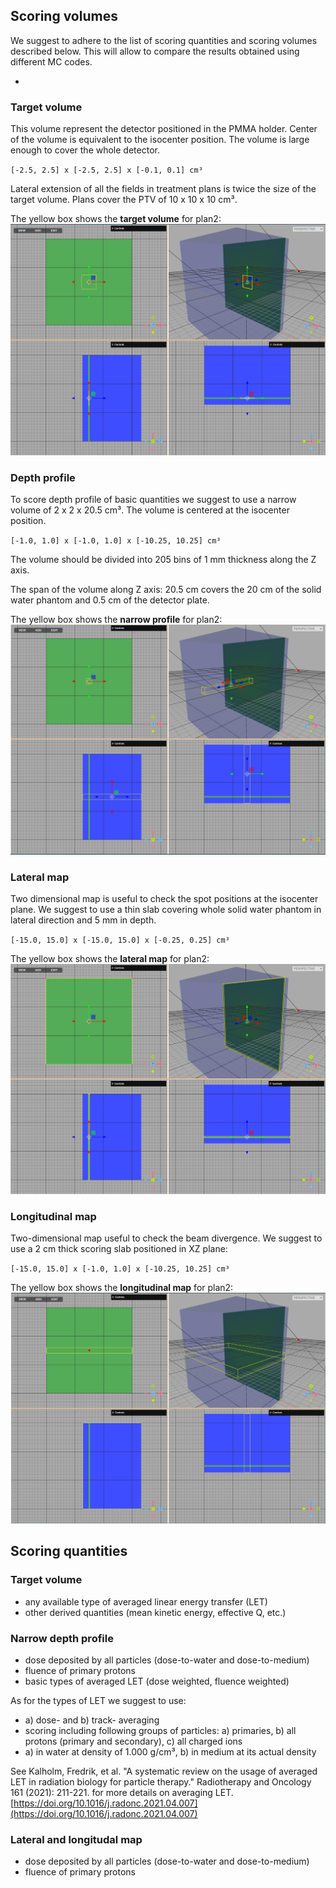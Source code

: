 ## Scoring volumes
We suggest to adhere to the list of scoring quantities and scoring volumes described below. This will allow to compare the results obtained using different MC codes.

-
### Target volume
This volume represent the detector positioned in the PMMA holder. Center of the volume is equivalent to the isocenter position. The volume is large enough to cover the whole detector.

`[-2.5, 2.5] x [-2.5, 2.5] x [-0.1, 0.1] cm³`

Lateral extension of all the fields in treatment plans is twice the size of the target volume. Plans cover the PTV of 10 x 10 x 10 cm³.

The yellow box shows the **target volume** for plan2:
![Target for plan2](plan2-target.png)


### Depth profile
To score depth profile of basic quantities we suggest to use a narrow volume of 2 x 2 x 20.5 cm³. The volume is centered at the isocenter position.

`[-1.0, 1.0] x [-1.0, 1.0] x [-10.25, 10.25] cm³`

The volume should be divided into 205 bins of 1 mm thickness along the Z axis.

The span of the volume along Z axis: 20.5 cm covers the 20 cm of the solid water phantom and 0.5 cm of the detector plate.

The yellow box shows the **narrow profile** for plan2:
![Alt text](plan2-narrow.png)


### Lateral map
Two dimensional map is useful to check the spot positions at the isocenter plane. We suggest to use a thin slab covering whole solid water phantom in lateral direction and 5 mm in depth.

`[-15.0, 15.0] x [-15.0, 15.0] x [-0.25, 0.25] cm³`

The yellow box shows the **lateral map** for plan2:
![Alt text](plan2-lateral.png)


### Longitudinal map
Two-dimensional map useful to check the beam divergence. We suggest to use a 2 cm thick scoring slab positioned in XZ plane:

`[-15.0, 15.0] x [-1.0, 1.0] x [-10.25, 10.25] cm³`

The yellow box shows the **longitudinal map** for plan2:
![Alt text](plan2-longitudal.png)


## Scoring quantities
### Target volume
- any available type of averaged linear energy transfer (LET)
- other derived quantities (mean kinetic energy, effective Q, etc.)


### Narrow depth profile
- dose deposited by all particles (dose-to-water and dose-to-medium)
- fluence of primary protons
- basic types of averaged LET (dose weighted, fluence weighted)

As for the types of LET we suggest to use:
 - a) dose- and b) track- averaging
 - scoring including following groups of particles: a) primaries, b) all protons (primary and secondary), c) all charged ions
 - a) in water at density of 1.000 g/cm³, b) in medium at its actual density

See Kalholm, Fredrik, et al. "A systematic review on the usage of averaged LET in radiation biology for particle therapy." Radiotherapy and Oncology 161 (2021): 211-221. for more details on averaging LET. [https://doi.org/10.1016/j.radonc.2021.04.007](https://doi.org/10.1016/j.radonc.2021.04.007)


### Lateral and longitudal map
- dose deposited by all particles (dose-to-water and dose-to-medium)
- fluence of primary protons
